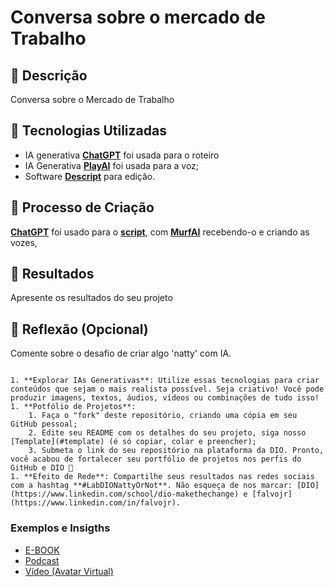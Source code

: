 # Conversa sobre o mercado de Trabalho

## 📒 Descrição
Conversa sobre o Mercado de Trabalho
## 🤖 Tecnologias Utilizadas
- IA generativa **[ChatGPT](https://chat.openai.com)** foi usada para o roteiro
- IA Generativa **[PlayAI](https://play.ai/business)** foi usada para a voz;
- Software **[Descript](https://www.descript.com)** para edição.
## 🧐 Processo de Criação
**[ChatGPT](https://chat.openai.com)** foi usado para o **[script](/script.txt)**, com **[MurfAI](https://murf.ai/)** recebendo-o e criando as vozes,

## 🚀 Resultados
Apresente os resultados do seu projeto

## 💭 Reflexão (Opcional)
Comente sobre o desafio de criar algo 'natty' com IA.
```

1. **Explorar IAs Generativas**: Utilize essas tecnologias para criar conteúdos que sejam o mais realista possível. Seja criativo! Você pode produzir imagens, textos, áudios, vídeos ou combinações de tudo isso!
1. **Potfólio de Projetos**:
    1. Faça o "fork" deste repositório, criando uma cópia em seu GitHub pessoal;
    2. Edite seu README com os detalhes do seu projeto, siga nosso [Template](#template) (é só copiar, colar e preencher);
    3. Submeta o link do seu repositório na plataforma da DIO. Pronto, você acabou de fortalecer seu portfólio de projetos nos perfis do GitHub e DIO 🚀
1. **Efeito de Rede**: Compartilhe seus resultados nas redes sociais com a hashtag **#LabDIONattyOrNot**. Não esqueça de nos marcar: [DIO](https://www.linkedin.com/school/dio-makethechange) e [falvojr](https://www.linkedin.com/in/falvojr).

```

### Exemplos e Insigths

- [E-BOOK](/exemplos/E-BOOK.md)
- [Podcast](/exemplos/PODCAST.md)
- [Vídeo (Avatar Virtual)](/exemplos/VIDEO.md)
